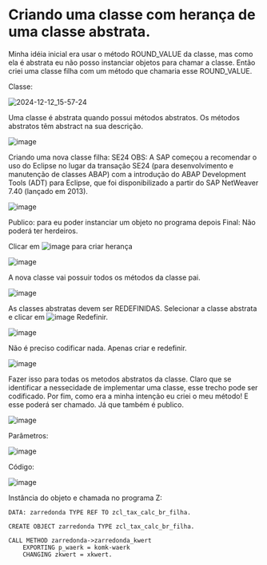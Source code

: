 # Criando uma classe com herança de uma classe abstrata.

Minha idéia inicial era usar o método ROUND_VALUE da classe, mas como ela é abstrata eu não posso instanciar objetos para chamar a classe. Então criei uma classe filha com um método que chamaria esse ROUND_VALUE.

Classe:

![2024-12-12_15-57-24](https://github.com/user-attachments/assets/92c5e19a-b1b9-48ad-be82-7a18a935e4de)

Uma classe é abstrata quando possui métodos abstratos.
Os métodos abstratos têm abstract na sua descrição.

![image](https://github.com/user-attachments/assets/c90e9b3b-84cc-4729-8853-6c600df4c5b9)

Criando uma nova classe filha:
SE24
OBS: A SAP começou a recomendar o uso do Eclipse no lugar da transação SE24 (para desenvolvimento e manutenção de classes ABAP) com a introdução do ABAP Development Tools (ADT) para Eclipse, que foi disponibilizado a partir do SAP NetWeaver 7.40 (lançado em 2013).

![image](https://github.com/user-attachments/assets/b030f150-57b1-4490-9cb0-b44bf7c3bf56)

Publico: para eu poder instanciar um objeto no programa depois
Final: Não poderá ter herdeiros.

Clicar em ![image](https://github.com/user-attachments/assets/a2fdec68-5a4a-4714-a2cd-4c9ef407b630) para criar herança

![image](https://github.com/user-attachments/assets/7b7a5d3f-4c2c-4ede-8d2c-a93c5278f78b)

A nova classe vai possuir todos os métodos da classe pai.

![image](https://github.com/user-attachments/assets/3ea37d04-757d-42fd-9d4a-8a0a93089d91)

As classes abstratas devem ser REDEFINIDAS. Selecionar a classe abstrata e clicar em ![image](https://github.com/user-attachments/assets/c70ec59b-2d61-48c8-8f23-bf3f5dd5a957) Redefinir.

![image](https://github.com/user-attachments/assets/4163aaaa-7079-4656-88ad-09ae26f90bb9)

Não é preciso codificar nada. Apenas criar e redefinir.

![image](https://github.com/user-attachments/assets/7f3387c5-f64a-43f6-9d36-5f1f5232496b)

Fazer isso para todas os metodos abstratos da classe.
Claro que se identificar a nessecidade de implementar uma classe, esse trecho pode ser codificado.
Por fim, como era a minha intenção eu criei o meu método! E esse poderá ser chamado. Já que também é publico.

![image](https://github.com/user-attachments/assets/b07d72d3-ddda-46c3-aa41-9037d941f9b5)

Parâmetros:

![image](https://github.com/user-attachments/assets/9c97ea3c-0b87-4bf3-93b2-8869a783b2c0)

Código:

![image](https://github.com/user-attachments/assets/d65ea0c2-f3f6-40d9-ac10-f23cd7d9fb2f)

Instância do objeto e chamada no programa Z:
``` abap
DATA: zarredonda TYPE REF TO zcl_tax_calc_br_filha.

CREATE OBJECT zarredonda TYPE zcl_tax_calc_br_filha.

CALL METHOD zarredonda->zarredonda_kwert
	EXPORTING p_waerk = komk-waerk
	CHANGING zkwert = xkwert.

```














